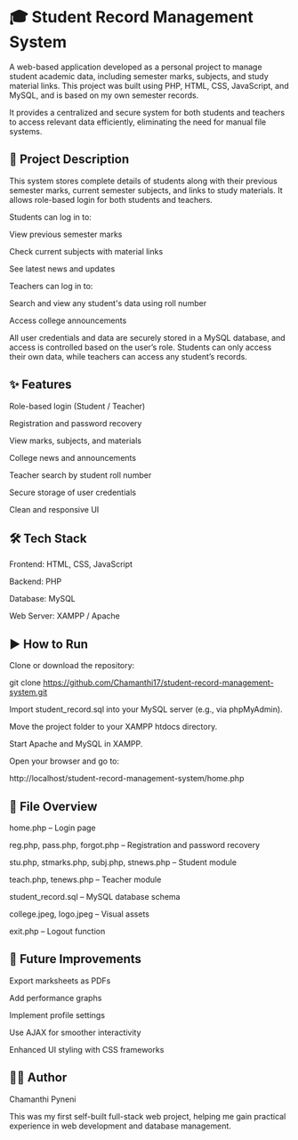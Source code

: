 # 🎓 Student Record Management System

A web-based application developed as a personal project to manage student academic data, including semester marks, subjects, and study material links. This project was built using PHP, HTML, CSS, JavaScript, and MySQL, and is based on my own semester records.

It provides a centralized and secure system for both students and teachers to access relevant data efficiently, eliminating the need for manual file systems.


## 📖 Project Description

This system stores complete details of students along with their previous semester marks, current semester subjects, and links to study materials. It allows role-based login for both students and teachers.

Students can log in to:

  View previous semester marks

  Check current subjects with material links

  See latest news and updates

Teachers can log in to:

  Search and view any student's data using roll number

  Access college announcements

All user credentials and data are securely stored in a MySQL database, and access is controlled based on the user’s role. Students can only access their own data, while teachers can access any student’s records.


## ✨ Features

  Role-based login (Student / Teacher)

  Registration and password recovery

  View marks, subjects, and materials

  College news and announcements

  Teacher search by student roll number

  Secure storage of user credentials

  Clean and responsive UI


## 🛠️ Tech Stack

Frontend: HTML, CSS, JavaScript

Backend: PHP

Database: MySQL

Web Server: XAMPP / Apache


## ▶️ How to Run

Clone or download the repository:

git clone https://github.com/Chamanthi17/student-record-management-system.git

Import student_record.sql into your MySQL server (e.g., via phpMyAdmin).

Move the project folder to your XAMPP htdocs directory.

Start Apache and MySQL in XAMPP.

Open your browser and go to:

http://localhost/student-record-management-system/home.php


## 📁 File Overview

home.php – Login page

reg.php, pass.php, forgot.php – Registration and password recovery

stu.php, stmarks.php, subj.php, stnews.php – Student module

teach.php, tenews.php – Teacher module

student_record.sql – MySQL database schema

college.jpeg, logo.jpeg – Visual assets

exit.php – Logout function


## 🚀 Future Improvements

Export marksheets as PDFs

Add performance graphs

Implement profile settings

Use AJAX for smoother interactivity

Enhanced UI styling with CSS frameworks


## 🙋‍♀️ Author

Chamanthi Pyneni

This was my first self-built full-stack web project, helping me gain practical experience in web development and database management.
